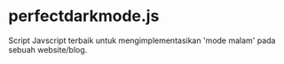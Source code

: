 # perfectdarkmode.js
Script Javscript terbaik untuk mengimplementasikan 'mode malam' pada sebuah website/blog.
